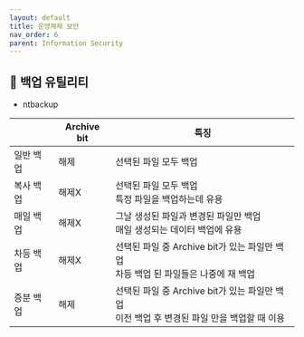 ```yaml
---
layout: default
title: 운영체제 보안
nav_order: 6
parent: Information Security
---
```




## 📑 백업 유틸리티

- ntbackup

|           | Archive bit | 특징                                                         |
| --------- | ----------- | ------------------------------------------------------------ |
| 일반 백업 | 해제        | 선택된 파일 모두 백업                                        |
| 복사 백업 | 해제X       | 선택된 파일 모두 백업<br />특정 파일을 백업하는데 유용       |
| 매일 백업 | 해제X       | 그날 생성된 파일과 변경된 파일만 백업<br />매일 생성되는 데이터 백업에 유용 |
| 차등 백업 | 해제X       | 선택된 파일 중 Archive bit가 있는 파일만 백업<br />차등 백업 된 파일들은 나중에 재 백업 |
| 증분 백업 | 해제        | 선택된 파일 중 Archive bit가 있는 파일만 백업<br />이전 백업 후 변경된 파일 만을 백업할 때 이용 |

